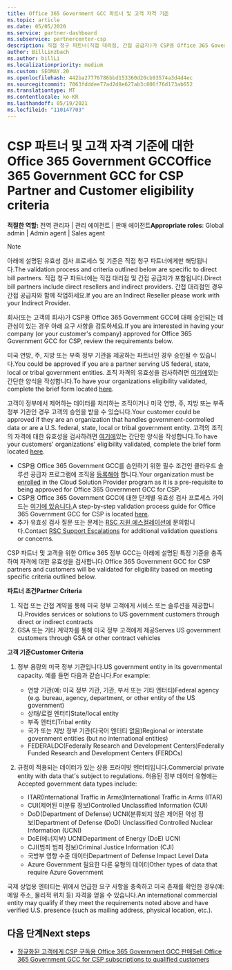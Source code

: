 ```yaml
---
title: Office 365 Government GCC 파트너 및 고객 자격 기준
ms.topic: article
ms.date: 05/05/2020
ms.service: partner-dashboard
ms.subservice: partnercenter-csp
description: 직접 청구 파트너(직접 대리점, 간접 공급자)가 CSP용 Office 365 Government GCC에 대한 파트너 및 고객의 유효성을 검사하는 단계를 알아봅니다.
author: BillLinzbach
ms.author: billLi
ms.localizationpriority: medium
ms.custom: SEOMAY.20
ms.openlocfilehash: 442ba27776786bbd153360d20cb93574a3d4d4ec
ms.sourcegitcommit: 7063fdddee77ad2d8e627ab3c806f76d173ab652
ms.translationtype: MT
ms.contentlocale: ko-KR
ms.lasthandoff: 05/19/2021
ms.locfileid: "110147703"
---
```

# <a name="office-365-government-gcc-for-csp-partner-and-customer-eligibility-criteria"></a><span data-ttu-id="38261-103">CSP 파트너 및 고객 자격 기준에 대한 Office 365 Government GCC</span><span class="sxs-lookup"><span data-stu-id="38261-103">Office 365 Government GCC for CSP Partner and Customer eligibility criteria</span></span> 

<span data-ttu-id="38261-104">**적절한 역할:** 전역 관리자 | 관리 에이전트 | 판매 에이전트</span><span class="sxs-lookup"><span data-stu-id="38261-104">**Appropriate roles**: Global admin | Admin agent | Sales agent</span></span>

>[!NOTE]
><span data-ttu-id="38261-105">아래에 설명된 유효성 검사 프로세스 및 기준은 직접 청구 파트너에게만 해당됩니다.</span><span class="sxs-lookup"><span data-stu-id="38261-105">The validation process and criteria outlined below are specific to direct bill partners.</span></span> <span data-ttu-id="38261-106">직접 청구 파트너에는 직접 대리점 및 간접 공급자가 포함됩니다.</span><span class="sxs-lookup"><span data-stu-id="38261-106">Direct bill partners include direct resellers and indirect providers.</span></span>  <span data-ttu-id="38261-107">간접 대리점인 경우 간접 공급자와 함께 작업하세요.</span><span class="sxs-lookup"><span data-stu-id="38261-107">If you are an Indirect Reseller please work with your Indirect Provider.</span></span>

<span data-ttu-id="38261-108">회사(또는 고객의 회사)가 CSP용 Office 365 Government GCC에 대해 승인되는 데 관심이 있는 경우 아래 요구 사항을 검토하세요.</span><span class="sxs-lookup"><span data-stu-id="38261-108">If you are interested in having your company (or your customer's company) approved for Office 365 Government GCC for CSP, review the requirements below.</span></span>

<span data-ttu-id="38261-109">미국 연방, 주, 지방 또는 부족 정부 기관을 제공하는 파트너인 경우 승인될 수 있습니다.</span><span class="sxs-lookup"><span data-stu-id="38261-109">You could be approved if you are a partner serving US federal, state, local or tribal government entities.</span></span> <span data-ttu-id="38261-110">조직 자격의 유효성을 검사하려면 [여기에](https://products.office.com/government/eligibility-validation?ReqType=CSPPartner)있는 간단한 양식을 작성합니다.</span><span class="sxs-lookup"><span data-stu-id="38261-110">To have your organizations eligibility validated, complete the brief form located [here](https://products.office.com/government/eligibility-validation?ReqType=CSPPartner).</span></span>

<span data-ttu-id="38261-111">고객이 정부에서 제어하는 데이터를 처리하는 조직이거나 미국 연방, 주, 지방 또는 부족 정부 기관인 경우 고객의 승인을 받을 수 있습니다.</span><span class="sxs-lookup"><span data-stu-id="38261-111">Your customer could be approved if they are an organization that handles government-controlled data or are a U.S. federal, state, local or tribal government entity.</span></span> <span data-ttu-id="38261-112">고객의 조직의 자격에 대한 유효성을 검사하려면 [여기에](https://products.office.com/government/eligibility-validation?ReqType=CSPCustomer)있는 간단한 양식을 작성합니다.</span><span class="sxs-lookup"><span data-stu-id="38261-112">To have your customers' organizations' eligibility validated, complete the brief form located [here](https://products.office.com/government/eligibility-validation?ReqType=CSPCustomer).</span></span> 

-   <span data-ttu-id="38261-113">CSP용 Office 365 Government GCC를 승인하기 위한 필수 조건인 클라우드 솔루션 공급자 프로그램에 조직을 [등록해야](https://partnercenter.microsoft.com/partner/cloud-solution-provider) 합니다.</span><span class="sxs-lookup"><span data-stu-id="38261-113">Your organization must be [enrolled](https://partnercenter.microsoft.com/partner/cloud-solution-provider) in the Cloud Solution Provider program as it is a pre-requisite to being approved for Office 365 Government GCC for CSP.</span></span>
-   <span data-ttu-id="38261-114">CSP용 Office 365 Government GCC에 대한 단계별 유효성 검사 프로세스 가이드는 [여기에 있습니다.](https://go.microsoft.com/fwlink/?linkid=2007323)</span><span class="sxs-lookup"><span data-stu-id="38261-114">A step-by-step validation process guide for Office 365 Government GCC for CSP is located [here](https://go.microsoft.com/fwlink/?linkid=2007323).</span></span>
-   <span data-ttu-id="38261-115">추가 유효성 검사 질문 또는 문제는 [RSC 지원 에스컬레이션에](mailto:usgcce@microsoft.com) 문의합니다.</span><span class="sxs-lookup"><span data-stu-id="38261-115">Contact [RSC Support Escalations](mailto:usgcce@microsoft.com) for additional validation questions or concerns.</span></span>

<span data-ttu-id="38261-116">CSP 파트너 및 고객을 위한 Office 365 정부 GCC는 아래에 설명된 특정 기준을 충족하여 자격에 대한 유효성을 검사합니다.</span><span class="sxs-lookup"><span data-stu-id="38261-116">Office 365 Government GCC for CSP partners and customers will be validated for eligibility based on meeting specific criteria outlined below.</span></span>

<span data-ttu-id="38261-117">**파트너 조건**</span><span class="sxs-lookup"><span data-stu-id="38261-117">**Partner Criteria**</span></span>
1.  <span data-ttu-id="38261-118">직접 또는 간접 계약을 통해 미국 정부 고객에게 서비스 또는 솔루션을 제공합니다.</span><span class="sxs-lookup"><span data-stu-id="38261-118">Provides services or solutions to US government customers through direct or indirect contracts</span></span>
2.  <span data-ttu-id="38261-119">GSA 또는 기타 계약차를 통해 미국 정부 고객에게 제공</span><span class="sxs-lookup"><span data-stu-id="38261-119">Serves US government customers through GSA or other contract vehicles</span></span>

<span data-ttu-id="38261-120">**고객 기준**</span><span class="sxs-lookup"><span data-stu-id="38261-120">**Customer Criteria**</span></span>
1.  <span data-ttu-id="38261-121">정부 용량의 미국 정부 기관입니다.</span><span class="sxs-lookup"><span data-stu-id="38261-121">US government entity in its governmental capacity.</span></span> <span data-ttu-id="38261-122">예를 들면 다음과 같습니다.</span><span class="sxs-lookup"><span data-stu-id="38261-122">For example:</span></span>
 
    -  <span data-ttu-id="38261-123">연방 기관(예: 미국 정부 기관, 기관, 부서 또는 기타 엔터티)</span><span class="sxs-lookup"><span data-stu-id="38261-123">Federal agency (e.g. bureau, agency, department, or other entity of the US government)</span></span>
    -   <span data-ttu-id="38261-124">상태/로컬 엔터티</span><span class="sxs-lookup"><span data-stu-id="38261-124">State/local entity</span></span> 
    -   <span data-ttu-id="38261-125">부족 엔터티</span><span class="sxs-lookup"><span data-stu-id="38261-125">Tribal entity</span></span>
    -   <span data-ttu-id="38261-126">국가 또는 지방 정부 기관(다국어 엔터티 없음)</span><span class="sxs-lookup"><span data-stu-id="38261-126">Regional or interstate government entities (but no international entities)</span></span>
    -   <span data-ttu-id="38261-127">FEDERALDC(Federally Research and Development Centers)</span><span class="sxs-lookup"><span data-stu-id="38261-127">Federally Funded Research and Development Centers (FERDCs)</span></span>

2.  <span data-ttu-id="38261-128">규정이 적용되는 데이터가 있는 상용 프라이빗 엔터티입니다.</span><span class="sxs-lookup"><span data-stu-id="38261-128">Commercial private entity with data that's subject to regulations.</span></span> <span data-ttu-id="38261-129">허용된 정부 데이터 유형에는</span><span class="sxs-lookup"><span data-stu-id="38261-129">Accepted government data types include:</span></span> 
    -   <span data-ttu-id="38261-130">ITAR(International Traffic in Arms)</span><span class="sxs-lookup"><span data-stu-id="38261-130">International Traffic in Arms (ITAR)</span></span>
    -   <span data-ttu-id="38261-131">CUI(제어된 미분류 정보)</span><span class="sxs-lookup"><span data-stu-id="38261-131">Controlled Unclassified Information (CUI)</span></span>
    -   <span data-ttu-id="38261-132">DoD(Department of Defense) UCNI(분류되지 않은 제어된 악성 정보)</span><span class="sxs-lookup"><span data-stu-id="38261-132">Department of Defense (DoD) Unclassified Controlled Nuclear Information (UCNI)</span></span>
    -   <span data-ttu-id="38261-133">DoE(에너지부) UCNI</span><span class="sxs-lookup"><span data-stu-id="38261-133">Department of Energy (DoE) UCNI</span></span>
    -   <span data-ttu-id="38261-134">CJI(범죄 범죄 정보)</span><span class="sxs-lookup"><span data-stu-id="38261-134">Criminal Justice Information (CJI)</span></span>
    -   <span data-ttu-id="38261-135">국방부 영향 수준 데이터</span><span class="sxs-lookup"><span data-stu-id="38261-135">Department of Defense Impact Level Data</span></span>
    -   <span data-ttu-id="38261-136">Azure Government 필요한 다른 유형의 데이터</span><span class="sxs-lookup"><span data-stu-id="38261-136">Other types of data that require Azure Government</span></span>

<span data-ttu-id="38261-137">국제 상업용 엔터티는 위에서 언급한 요구 사항을 충족하고 미국 존재를 확인한 경우(예: 메일 주소, 물리적 위치 등) 자격을 얻을 수 있습니다.</span><span class="sxs-lookup"><span data-stu-id="38261-137">An international commercial entity may qualify if they meet the requirements noted above and have verified U.S. presence (such as mailing address, physical location, etc.).</span></span>

## <a name="next-steps"></a><span data-ttu-id="38261-138">다음 단계</span><span class="sxs-lookup"><span data-stu-id="38261-138">Next steps</span></span>

- [<span data-ttu-id="38261-139">정규화된 고객에게 CSP 구독용 Office 365 Government GCC 판매</span><span class="sxs-lookup"><span data-stu-id="38261-139">Sell Office 365 Government GCC for CSP subscriptions to qualified customers</span></span>](csp-gcc-overview.md)